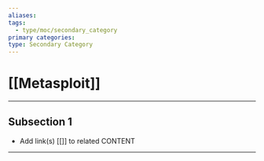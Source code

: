 ```yaml
---
aliases:
tags:
  - type/moc/secondary_category
primary categories:
type: Secondary Category
---
```

# [[Metasploit]]

***

## Subsection 1

* Add link(s) [[]] to related CONTENT

***

